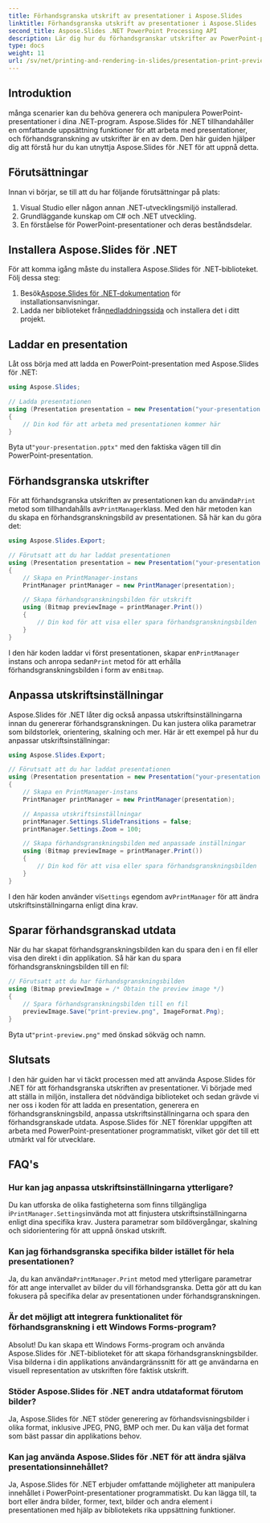 ```yaml
---
title: Förhandsgranska utskrift av presentationer i Aspose.Slides
linktitle: Förhandsgranska utskrift av presentationer i Aspose.Slides
second_title: Aspose.Slides .NET PowerPoint Processing API
description: Lär dig hur du förhandsgranskar utskrifter av PowerPoint-presentationer med Aspose.Slides för .NET. Följ den här steg-för-steg-guiden med källkod för att generera och anpassa förhandsvisningar.
type: docs
weight: 11
url: /sv/net/printing-and-rendering-in-slides/presentation-print-preview/
---
```


## Introduktion

många scenarier kan du behöva generera och manipulera PowerPoint-presentationer i dina .NET-program. Aspose.Slides för .NET tillhandahåller en omfattande uppsättning funktioner för att arbeta med presentationer, och förhandsgranskning av utskrifter är en av dem. Den här guiden hjälper dig att förstå hur du kan utnyttja Aspose.Slides för .NET för att uppnå detta.

## Förutsättningar

Innan vi börjar, se till att du har följande förutsättningar på plats:

1. Visual Studio eller någon annan .NET-utvecklingsmiljö installerad.
2. Grundläggande kunskap om C# och .NET utveckling.
3. En förståelse för PowerPoint-presentationer och deras beståndsdelar.

## Installera Aspose.Slides för .NET

För att komma igång måste du installera Aspose.Slides för .NET-biblioteket. Följ dessa steg:

1.  Besök[Aspose.Slides för .NET-dokumentation](https://reference.aspose.com/slides/net/) för installationsanvisningar.
2.  Ladda ner biblioteket från[nedladdningssida](https://releases.aspose.com/slides/net/) och installera det i ditt projekt.

## Laddar en presentation

Låt oss börja med att ladda en PowerPoint-presentation med Aspose.Slides för .NET:

```csharp
using Aspose.Slides;

// Ladda presentationen
using (Presentation presentation = new Presentation("your-presentation.pptx"))
{
    // Din kod för att arbeta med presentationen kommer här
}
```

 Byta ut`"your-presentation.pptx"` med den faktiska vägen till din PowerPoint-presentation.

## Förhandsgranska utskrifter

 För att förhandsgranska utskriften av presentationen kan du använda`Print` metod som tillhandahålls av`PrintManager`klass. Med den här metoden kan du skapa en förhandsgranskningsbild av presentationen. Så här kan du göra det:

```csharp
using Aspose.Slides.Export;

// Förutsatt att du har laddat presentationen
using (Presentation presentation = new Presentation("your-presentation.pptx"))
{
    // Skapa en PrintManager-instans
    PrintManager printManager = new PrintManager(presentation);

    // Skapa förhandsgranskningsbilden för utskrift
    using (Bitmap previewImage = printManager.Print())
    {
        // Din kod för att visa eller spara förhandsgranskningsbilden
    }
}
```

 I den här koden laddar vi först presentationen, skapar en`PrintManager` instans och anropa sedan`Print` metod för att erhålla förhandsgranskningsbilden i form av en`Bitmap`.

## Anpassa utskriftsinställningar

Aspose.Slides för .NET låter dig också anpassa utskriftsinställningarna innan du genererar förhandsgranskningen. Du kan justera olika parametrar som bildstorlek, orientering, skalning och mer. Här är ett exempel på hur du anpassar utskriftsinställningar:

```csharp
using Aspose.Slides.Export;

// Förutsatt att du har laddat presentationen
using (Presentation presentation = new Presentation("your-presentation.pptx"))
{
    // Skapa en PrintManager-instans
    PrintManager printManager = new PrintManager(presentation);

    // Anpassa utskriftsinställningar
    printManager.Settings.SlideTransitions = false;
    printManager.Settings.Zoom = 100;

    // Skapa förhandsgranskningsbilden med anpassade inställningar
    using (Bitmap previewImage = printManager.Print())
    {
        // Din kod för att visa eller spara förhandsgranskningsbilden
    }
}
```

 I den här koden använder vi`Settings` egendom av`PrintManager` för att ändra utskriftsinställningarna enligt dina krav.

## Sparar förhandsgranskad utdata

När du har skapat förhandsgranskningsbilden kan du spara den i en fil eller visa den direkt i din applikation. Så här kan du spara förhandsgranskningsbilden till en fil:

```csharp
// Förutsatt att du har förhandsgranskningsbilden
using (Bitmap previewImage = /* Obtain the preview image */)
{
    // Spara förhandsgranskningsbilden till en fil
    previewImage.Save("print-preview.png", ImageFormat.Png);
}
```

 Byta ut`"print-preview.png"` med önskad sökväg och namn.

## Slutsats

I den här guiden har vi täckt processen med att använda Aspose.Slides för .NET för att förhandsgranska utskriften av presentationer. Vi började med att ställa in miljön, installera det nödvändiga biblioteket och sedan grävde vi ner oss i koden för att ladda en presentation, generera en förhandsgranskningsbild, anpassa utskriftsinställningarna och spara den förhandsgranskade utdata. Aspose.Slides för .NET förenklar uppgiften att arbeta med PowerPoint-presentationer programmatiskt, vilket gör det till ett utmärkt val för utvecklare.

## FAQ's

### Hur kan jag anpassa utskriftsinställningarna ytterligare?

 Du kan utforska de olika fastigheterna som finns tillgängliga i`PrintManager.Settings`invända mot att finjustera utskriftsinställningarna enligt dina specifika krav. Justera parametrar som bildövergångar, skalning och sidorientering för att uppnå önskad utskrift.

### Kan jag förhandsgranska specifika bilder istället för hela presentationen?

 Ja, du kan använda`PrintManager.Print` metod med ytterligare parametrar för att ange intervallet av bilder du vill förhandsgranska. Detta gör att du kan fokusera på specifika delar av presentationen under förhandsgranskningen.

### Är det möjligt att integrera funktionalitet för förhandsgranskning i ett Windows Forms-program?

Absolut! Du kan skapa ett Windows Forms-program och använda Aspose.Slides för .NET-biblioteket för att skapa förhandsgranskningsbilder. Visa bilderna i din applikations användargränssnitt för att ge användarna en visuell representation av utskriften före faktisk utskrift.

### Stöder Aspose.Slides för .NET andra utdataformat förutom bilder?

Ja, Aspose.Slides för .NET stöder generering av förhandsvisningsbilder i olika format, inklusive JPEG, PNG, BMP och mer. Du kan välja det format som bäst passar din applikations behov.

### Kan jag använda Aspose.Slides för .NET för att ändra själva presentationsinnehållet?

Ja, Aspose.Slides för .NET erbjuder omfattande möjligheter att manipulera innehållet i PowerPoint-presentationer programmatiskt. Du kan lägga till, ta bort eller ändra bilder, former, text, bilder och andra element i presentationen med hjälp av bibliotekets rika uppsättning funktioner.